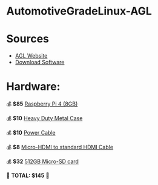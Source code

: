 # AutomotiveGradeLinux-AGL

# Sources

- [AGL Website](https://www.automotivelinux.org/)
- [Download Software](https://docs.automotivelinux.org/en/master/#01_Getting_Started/02_Building_AGL_Image/03_Downloading_AGL_Software/)

# Hardware:

💰 **$85** [Raspberry Pi 4 (8GB)](https://www.amazon.com/Raspberry-Pi-Computer-Suitable-Workstation/dp/B0899VXM8F/ref=sr_1_1?sr=8-1)

💰 **$10** [Heavy Duty Metal Case](https://www.amazon.com/Geekworm-Raspberry-Compatible-Aluminum-Only-Black/dp/B07ZVJDRF3/ref=sr_1_3?sr=8-3)

💰 **$10** [Power Cable](https://www.amazon.com/Adapter-Raspberry-Version-Supply-Charger/dp/B08523QCT6/ref=sr_1_2_sspa?s=electronics&sr=1-2-spons&sp_csd=d2lkZ2V0TmFtZT1zcF9hdGY&psc=1)

💰 **$8**  [Micro-HDMI to standard HDMI Cable](https://www.amazon.com/ZeniKon-Braided-Adapter-Raspberry-Capture/dp/B0D1QPWXSF/ref=sr_1_10?s=electronics&sr=1-10) 

💰 **$32** [512GB Micro-SD card](https://www.amazon.com/PNY-512GB-Premier-X-microSDXC-Memory/dp/B09R9B9XCJ/ref=sxin_16_pa_sp_search_thematic_sspa?cv_ct_cx=512GB%2Bmicrosd&s=electronics&sbo=RZvfv%2F%2FHxDF%2BO5021pAnSA%3D%3D&sr=1-1-6024b2a3-78e4-4fed-8fed-e1613be3bcce-spons&sp_csd=d2lkZ2V0TmFtZT1zcF9zZWFyY2hfdGhlbWF0aWM)

💸 **TOTAL: $145** 💸
  
